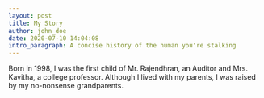 ```yaml
---
layout: post
title: My Story
author: john_doe
date: 2020-07-10 14:04:08
intro_paragraph: A concise history of the human you're stalking
---
```

Born in 1998, I was the first child of Mr. Rajendhran, an Auditor and Mrs. Kavitha, a college professor. Although I lived with my parents, I was raised by my no-nonsense grandparents.